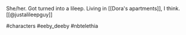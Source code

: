 She/her. Got turned into a lileep. Living in [[Dora's apartments]], I think. [[@justalileepguy]]

#characters #eeby_deeby #nbtelethia 